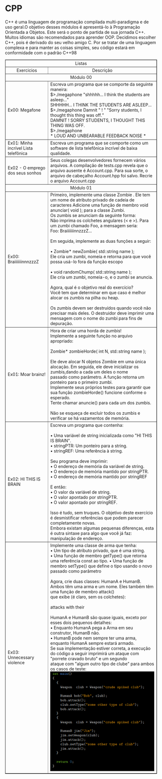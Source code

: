 # CPP
C++ é uma linguagem de programação compilada multi-paradigma e de uso geral.O objetivo desses módulos é apresentá-lo à Programação Orientada a Objetos.
Este será o ponto de partida de sua jornada C++. Muitos idiomas são recomendados para aprender
OOP. Decidimos escolher C++, pois é derivado do seu velho amigo C.
Por se tratar de uma linguagem complexa e para manter as coisas simples, seu código estará em
conformidade com o padrão C++98


<table border="1" width="300">

   <tr>
    <td  align="center"colspan="4">Listas</td>
   </tr>
  
   <tr>
      <td align="center">Exercicios </td>
      <td align="center">Descrição </td>
  </tr>
  <tr>
    <td  align="center"colspan="4">Módulo 00</td>
   </tr>
   <tr>
    <td>Ex00: Megafone</td>
    <td>Escreva um programa que se comporte da seguinte maneira:<br>
    $>./megaphone "shhhhh... I think the students are asleep..."<br>
        SHHHHH... I THINK THE STUDENTS ARE ASLEEP... <br>
        $>./megaphone Damnit " ! " "Sorry students, I thought this thing was off." <br>
        DAMNIT ! SORRY STUDENTS, I THOUGHT THIS THING WAS OFF. <br>
        $>./megaphone <br>
        * LOUD AND UNBEARABLE FEEDBACK NOISE *</td>
   </tr>

   <tr>
    <td>Ex01: Minha incrível Lista telefônica</td>
    <td>Escreva um programa que se comporte como um software de lista telefônica incrível de baixa qualidade.</td>
   </tr>
  
  <tr>
    <td>Ex02 - O emprego dos seus sonhos</td>
    <td>Seus colegas desenvolvedores fornecem vários arquivos. A compilação de tests.cpp revela que o arquivo ausente é Account.cpp. Para sua sorte, o arquivo de cabeçalho Account.hpp foi salvo. Recrie o arquivo Account.cpp</td>
   </tr>

   <tr>
    <td  align="center"colspan="4">Módulo 01</td>
   </tr>
   <tr>
    <td>Ex00: BraiiiiiiinnnzzzZ</td>
    <td>Primeiro, implemente uma classe Zombie . Ele tem um nome de atributo privado de cadeia de caracteres
    Adicione uma função de membro void anunciar( void ); para a classe Zumbi.<br>
	 Os zumbis se anunciam da seguinte forma:<br>
	 Não imprima os colchetes angulares (< e >). Para um zumbi chamado Foo, a mensagem seria:<br>
	 Foo: BraiiiiiiinnzzzZ...<br><br>
	 Em seguida, implemente as duas funções a seguir:<br><br>
	 • Zombie* newZombie( std::string name );<br>
	 Ele cria um zumbi, nomeia e retorna para que você possa usá-lo fora da função escopo<br><br>
	 • void randomChump( std::string name );<br>
	 Ele cria um zumbi, nomeia-o, e o zumbi se anuncia.<br><br>
	 Agora, qual é o objetivo real do exercício?<br>
	 Você tem que determinar em que caso é melhor alocar os zumbis na pilha ou heap.<br><br>
	 Os zumbis devem ser destruídos quando você não precisar mais deles. O destruidor deve imprimir uma mensagem com o nome do zumbi para 	       fins de depuração.</td>
   </tr>
   <tr>
    <td>Ex01: Moar brainz!</td>
    <td>Hora de criar uma horda de zumbis!<br>
    Implemente a seguinte função no arquivo apropriado:<br><br>
    Zombie* zombieHorde( int N, std::string name );<br><br>
    Ele deve alocar N objetos Zombie em uma única alocação. Em seguida, ele deve inicializar os zumbis,dando a cada um deles o nome <br>           passado como parâmetro. A função retorna um ponteiro para o primeiro zumbi.<br>
    Implemente seus próprios testes para garantir que sua função zombieHorde() funcione conforme o esperado.<br>
    Tente chamar anuncie() para cada um dos zumbis.<br><br>
    Não se esqueça de excluir todos os zumbis e verificar se há vazamentos de memória.</td>
   </tr>
   <tr>
    <td>Ex02: HI THIS IS BRAIN</td>
    <td>Escreva um programa que contenha:<br><br>
    • Uma variável de string inicializada como "HI THIS IS BRAIN".<br>
    • stringPTR: Um ponteiro para a string.<br>
    • stringREF: Uma referência à string.<br><br>
    Seu programa deve imprimir:<br>
    • O endereço de memória da variável de string.<br>
    • O endereço de memória mantido por stringPTR.<br>
    • O endereço de memória mantido por stringREF<br><br>
    E então:<br>
    • O valor da variável de string.<br>
    • O valor apontado por stringPTR.<br>
    • O valor apontado por stringREF.<br><br>
    Isso é tudo, sem truques. O objetivo deste exercício é desmistificar referências que podem parecer completamente novas.<br>
    Embora existam algumas pequenas diferenças, esta é outra sintaxe para algo que você já faz: manipulação de endereço.<br>
   </tr>
   <tr>
    <td>Ex03: Unnecessary violence</td>
    <td>Implemente uma classe de arma que tenha:<br>
    • Um tipo de atributo privado, que é uma string.<br>
    • Uma função de membro getType() que retorna uma referência const ao tipo.
    • Uma função de membro setType() que define o tipo usando o novo passado como parâmetro<br><br>
    Agora, crie duas classes: HumanA e HumanB. Ambos têm uma arma e um nome. Eles também têm uma função de membro attack()<br>
    que exibe (é claro, sem os colchetes):<br><br>
    <name> attacks with their <weapon type><br><br>
    HumanA e HumanB são quase iguais, exceto por esses dois pequenos detalhes:<br>
    • Enquanto HumanA pega a Arma em seu construtor, HumanB não.<br>
    • HumanB pode nem sempre ter uma arma, enquanto HumanA sempre estará armado.<br>
    Se sua implementação estiver correta, a execução do código a seguir imprimirá um ataque com "porrete cravado bruto" e um segundo<br>
    ataque com "algum outro tipo de clube" para ambos os casos de teste:<br>
    <img src="img/ex03_modulo01.png"><br>
    
   </tr>

</table>
